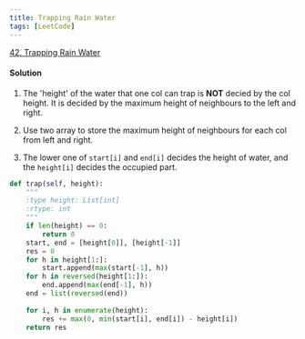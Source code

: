```yaml
---
title: Trapping Rain Water
tags: [LeetCode]
---
```


[42. Trapping Rain Water](https://leetcode.com/problems/trapping-rain-water/)
#### Solution  
1. The 'height' of the water that one col can trap is **NOT** decied by the col height.
It is decided by the maximum height of neighbours to the left and right.

1. Use two array to store the maximum height of neighbours for each col from left and right.

1. The lower one of `start[i]` and `end[i]` decides the height of water, and the `height[i]` decides the occupied part.

```python
def trap(self, height):
    """
    :type height: List[int]
    :rtype: int
    """
    if len(height) == 0:
        return 0
    start, end = [height[0]], [height[-1]]
    res = 0
    for h in height[1:]:
        start.append(max(start[-1], h))
    for h in reversed(height[1:]):
        end.append(max(end[-1], h))
    end = list(reversed(end))
    
    for i, h in enumerate(height):
        res += max(0, min(start[i], end[i]) - height[i])
    return res
```